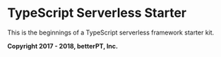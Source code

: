 # TypeScript Serverless Starter

This is the beginnings of a TypeScript serverless framework starter kit.






**Copyright 2017 - 2018, betterPT, Inc.**